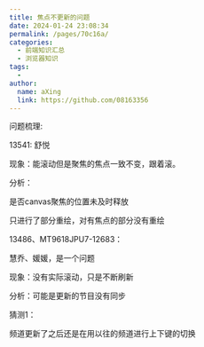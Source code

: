 ```yaml
---
title: 焦点不更新的问题
date: 2024-01-24 23:08:34
permalink: /pages/70c16a/
categories:
  - 前端知识汇总
  - 浏览器知识
tags:
  - 
author: 
  name: aXing
  link: https://github.com/08163356
---
```





问题梳理:

13541: 舒悦

现象：能滚动但是聚焦的焦点一致不变，跟着滚。

分析：

是否canvas聚焦的位置未及时释放

只进行了部分重绘，对有焦点的部分没有重绘



13486、MT9618JPU7-12683：

慧乔、媛媛，是一个问题

现象：没有实际滚动，只是不断刷新

分析：可能是更新的节目没有同步



猜测1：

频道更新了之后还是在用以往的频道进行上下键的切换

